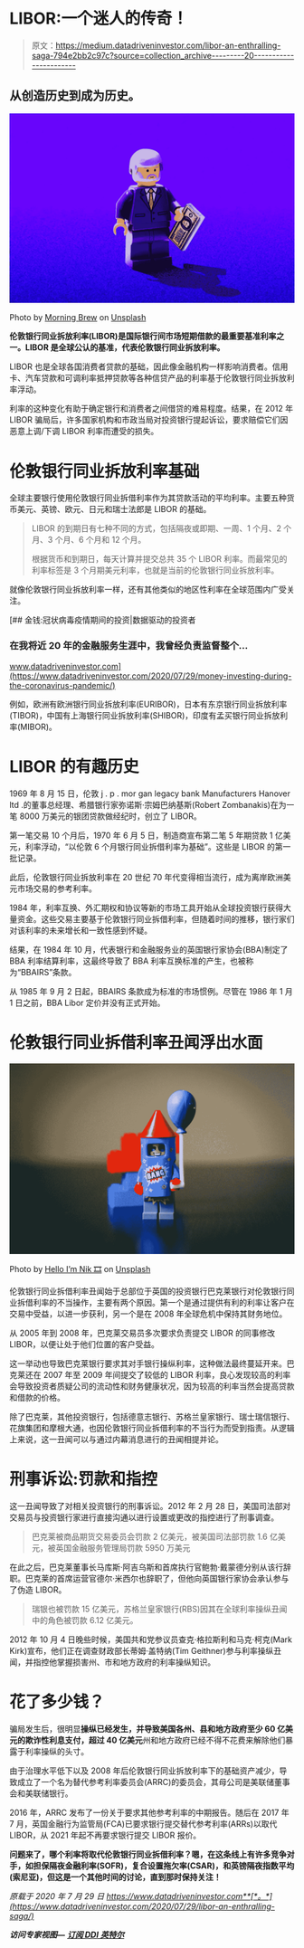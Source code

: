 # LIBOR:一个迷人的传奇！

> 原文：<https://medium.datadriveninvestor.com/libor-an-enthralling-saga-794e2bb2c97c?source=collection_archive---------20----------------------->

## 从创造历史到成为历史。

![](img/4fb7b04a4dfb70d23d04ebd0c314cf1b.png)

Photo by [Morning Brew](https://unsplash.com/@morningbrew?utm_source=unsplash&utm_medium=referral&utm_content=creditCopyText) on [Unsplash](https://unsplash.com/?utm_source=unsplash&utm_medium=referral&utm_content=creditCopyText)

**伦敦银行同业拆放利率(LIBOR)是国际银行间市场短期借款的最重要基准利率之一。LIBOR 是全球公认的基准，代表伦敦银行同业拆放利率。**

LIBOR 也是全球各国消费者贷款的基础，因此像金融机构一样影响消费者。信用卡、汽车贷款和可调利率抵押贷款等各种信贷产品的利率基于伦敦银行同业拆放利率浮动。

利率的这种变化有助于确定银行和消费者之间借贷的难易程度。结果，在 2012 年 LIBOR 骗局后，许多国家机构和市政当局对投资银行提起诉讼，要求赔偿它们因恶意上调/下调 LIBOR 利率而遭受的损失。

# 伦敦银行同业拆放利率基础

全球主要银行使用伦敦银行同业拆借利率作为其贷款活动的平均利率。主要五种货币美元、英镑、欧元、日元和瑞士法郎是 LIBOR 的基础。

> LIBOR 的到期日有七种不同的方式，包括隔夜或即期、一周、1 个月、2 个月、3 个月、6 个月和 12 个月。
> 
> 根据货币和到期日，每天计算并提交总共 35 个 LIBOR 利率。而最常见的利率标签是 3 个月期美元利率，也就是当前的伦敦银行同业拆放利率。

就像伦敦银行同业拆放利率一样，还有其他类似的地区性利率在全球范围内广受关注。

[](https://www.datadriveninvestor.com/2020/07/29/money-investing-during-the-coronavirus-pandemic/) [## 金钱:冠状病毒疫情期间的投资|数据驱动的投资者

### 在我将近 20 年的金融服务生涯中，我曾经负责监督整个…

www.datadriveninvestor.com](https://www.datadriveninvestor.com/2020/07/29/money-investing-during-the-coronavirus-pandemic/) 

例如，欧洲有欧洲银行同业拆放利率(EURIBOR)，日本有东京银行同业拆放利率(TIBOR)，中国有上海银行同业拆放利率(SHIBOR)，印度有孟买银行同业拆放利率(MIBOR)。

# LIBOR 的有趣历史

1969 年 8 月 15 日，伦敦 j . p . mor gan legacy bank Manufacturers Hanover ltd .的董事总经理、希腊银行家弥诺斯·宗姆巴纳基斯(Robert Zombanakis)在为一笔 8000 万美元的银团贷款做经纪时，创立了 LIBOR。

第一笔交易 10 个月后，1970 年 6 月 5 日，制造商宣布第二笔 5 年期贷款 1 亿美元，利率浮动，“以伦敦 6 个月银行同业拆借利率为基础”。这些是 LIBOR 的第一批记录。

此后，伦敦银行同业拆放利率在 20 世纪 70 年代变得相当流行，成为离岸欧洲美元市场交易的参考利率。

1984 年，利率互换、外汇期权和协议等新的市场工具开始从全球投资银行获得大量资金。这些交易主要基于伦敦银行同业拆借利率，但随着时间的推移，银行家们对该利率的未来增长和一致性感到怀疑。

结果，在 1984 年 10 月，代表银行和金融服务业的英国银行家协会(BBA)制定了 BBA 利率结算利率，这最终导致了 BBA 利率互换标准的产生，也被称为“BBAIRS”条款。

从 1985 年 9 月 2 日起，BBAIRS 条款成为标准的市场惯例。尽管在 1986 年 1 月 1 日之前，BBA Libor 定价并没有正式开始。

# 伦敦银行同业拆借利率丑闻浮出水面

![](img/60ed59d186beeee10230ae4c87c77d7b.png)

Photo by [Hello I’m Nik 🎞](https://unsplash.com/@helloimnik?utm_source=unsplash&utm_medium=referral&utm_content=creditCopyText) on [Unsplash](https://unsplash.com/s/photos/lego?utm_source=unsplash&utm_medium=referral&utm_content=creditCopyText)

伦敦银行同业拆借利率丑闻始于总部位于英国的投资银行巴克莱银行对伦敦银行同业拆借利率的不当操作，主要有两个原因。第一个是通过提供有利的利率让客户在交易中受益，以进一步获利，另一个是在 2008 年全球危机中保持其财务地位。

从 2005 年到 2008 年，巴克莱交易员多次要求负责提交 LIBOR 的同事修改 LIBOR，以便让处于他们位置的客户受益。

这一举动也导致巴克莱银行要求其对手银行操纵利率，这种做法最终蔓延开来。巴克莱还在 2007 年至 2009 年间提交了较低的 LIBOR 利率，良心发现较高的利率会导致投资者质疑公司的流动性和财务健康状况，因为较高的利率当然会提高贷款和借款的价格。

除了巴克莱，其他投资银行，包括德意志银行、苏格兰皇家银行、瑞士瑞信银行、花旗集团和摩根大通，也因伦敦银行同业拆借利率的不当行为而受到指责。从逻辑上来说，这一丑闻可以与通过内幕消息进行的丑闻相提并论。

# **刑事诉讼:罚款和指控**

这一丑闻导致了对相关投资银行的刑事诉讼。2012 年 2 月 28 日，美国司法部对交易员与投资银行家进行直接沟通以进行设置或更改的指控进行了刑事调查。

> 巴克莱被商品期货交易委员会罚款 2 亿美元，被美国司法部罚款 1.6 亿美元，被英国金融服务管理局罚款 5950 万美元

在此之后，巴克莱董事长马库斯·阿吉乌斯和首席执行官鲍勃·戴蒙德分别从该行辞职。巴克莱的首席运营官德尔·米西尔也辞职了，但他向英国银行家协会承认参与了伪造 LIBOR。

> 瑞银也被罚款 15 亿美元，苏格兰皇家银行(RBS)因其在全球利率操纵丑闻中的角色被罚款 6.12 亿美元。

2012 年 10 月 4 日晚些时候，美国共和党参议员查克·格拉斯利和马克·柯克(Mark Kirk)宣布，他们正在调查财政部长蒂姆·盖特纳(Tim Geithner)参与利率操纵丑闻，并指控他掌握损害州、市和地方政府的利率操纵知识。

# **花了多少钱？**

骗局发生后，很明显**操纵已经发生，并导致美国各州、县和地方政府至少 60 亿美元的欺诈性利息支付，超过 40 亿美元**州和地方政府已经不得不花费来解除他们暴露于利率操纵的头寸。

由于治理水平低下以及 2008 年后伦敦银行同业拆放利率下的基础资产减少，导致成立了一个名为替代参考利率委员会(ARRC)的委员会，其母公司是美联储董事会和美联储银行。

2016 年，ARRC 发布了一份关于要求其他参考利率的中期报告。随后在 2017 年 7 月，英国金融行为监管局(FCA)已要求银行提交替代参考利率(ARRs)以取代 LIBOR，从 2021 年起不再要求银行提交 LIBOR 报价。

**问题来了，哪个利率将取代伦敦银行同业拆借利率？嗯，在这条线上有许多竞争对手，如担保隔夜金融利率(SOFR)，复合设置拖欠率(CSAR)，和英镑隔夜指数平均(索尼亚)，但这是一个其他时间的讨论，直到那时保持关注！**

*原载于 2020 年 7 月 29 日 https://www.datadriveninvestor.com**[*。*](https://www.datadriveninvestor.com/2020/07/29/libor-an-enthralling-saga/)*

***访问专家视图—** [**订阅 DDI 英特尔**](https://datadriveninvestor.com/ddi-intel)*